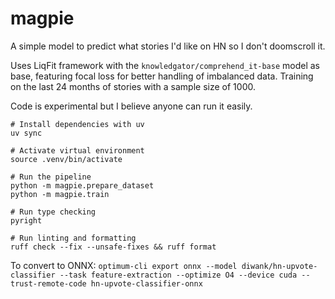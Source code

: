 magpie
======

A simple model to predict what stories I'd like on HN so I don't doomscroll it.

Uses LiqFit framework with the `knowledgator/comprehend_it-base` model as base, featuring focal loss for better handling of imbalanced data. Training on the last 24 months of stories with a sample size of 1000.

Code is experimental but I believe anyone can run it easily.

```
# Install dependencies with uv
uv sync

# Activate virtual environment
source .venv/bin/activate

# Run the pipeline
python -m magpie.prepare_dataset
python -m magpie.train

# Run type checking
pyright

# Run linting and formatting
ruff check --fix --unsafe-fixes && ruff format
```

To convert to ONNX:
`optimum-cli export onnx --model diwank/hn-upvote-classifier --task feature-extraction --optimize O4 --device cuda --trust-remote-code hn-upvote-classifier-onnx`
